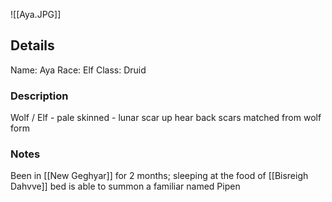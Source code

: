 ![[Aya.JPG]]

## Details
Name: Aya
Race: Elf
Class: Druid

### Description
Wolf / Elf - pale skinned - lunar scar up hear back
scars matched from wolf form

### Notes

Been in [[New Geghyar]] for 2 months; sleeping at the food of [[Bisreigh Dahvve]] bed
is able to summon a familiar named Pipen